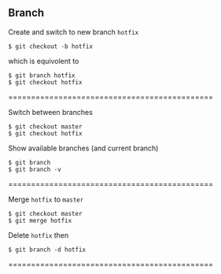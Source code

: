 
Branch
-------


Create and switch to new branch `hotfix`

    $ git checkout -b hotfix

which is equivolent to 

    $ git branch hotfix
    $ git checkout hotfix

=============================================

Switch between branches

    $ git checkout master
    $ git checkout hotfix

Show available branches (and current branch)

    $ git branch
    $ git branch -v 

=============================================

Merge `hotfix` to `master`

    $ git checkout master
    $ git merge hotfix

Delete `hotfix` then

    $ git branch -d hotfix

=============================================

